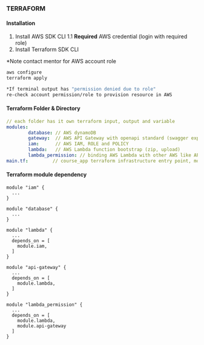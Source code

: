 
### TERRAFORM

#### Installation
1. Install AWS SDK CLI
    1.1 **Required** AWS credential (login with required role)
2. Install Terraform SDK CLI

*Note contact mentor for AWS account role
```bash
aws configure
terraform apply

*If terminal output has "permission denied due to role"
re-check account permission/role to provision resource in AWS
```

#### Terraform Folder & Directory
```yml
// each folder has it own terraform input, output and variable 
modules:
        database: // AWS dynamoDB 
        gateway:  // AWS API Gateway with openapi standard (swagger exported)
        iam:      // AWS IAM, ROLE and POLICY
        lambda:   // AWS Lambda function bootstrap (zip, upload)
        lambda_permission: // binding AWS Lambda with other AWS like API Gateway for invoke-able permission
main.tf:         // course_app terraform infrastructure entry point, module bootstrapping
```
#### Terraform module dependency
```hcl
module "iam" {
  ...
}

module "database" {
  ...
}

module "lambda" {
  ...
  depends_on = [
    module.iam,
  ]
}

module "api-gateway" {
  ...
  depends_on = [
    module.lambda,
  ]
}

module "lambda_permission" {
  ...
  depends_on = [
    module.lambda,
    module.api-gateway
  ]
}
```